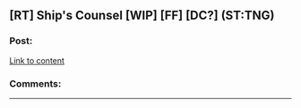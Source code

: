 ## [RT] Ship's Counsel [WIP] [FF] [DC?] (ST:TNG)

### Post:

[Link to content](https://forums.spacebattles.com/threads/ships-counsel-tng-other-insert-au.745996/)

### Comments:

---

